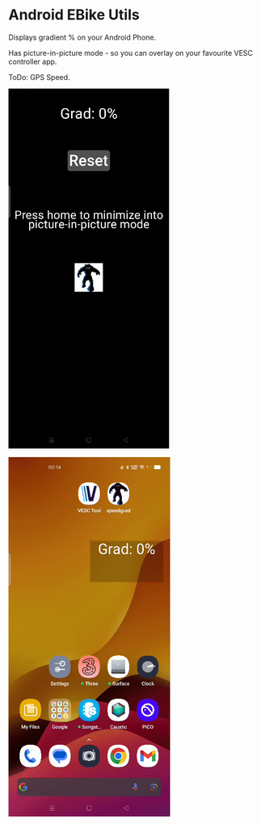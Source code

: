 # Android EBike Utils

Displays gradient % on your Android Phone.

Has picture-in-picture mode - so you can overlay on your favourite VESC controller app.

ToDo:  GPS Speed.

![](./Images/App1.png)

![](./Images/App2.png)
